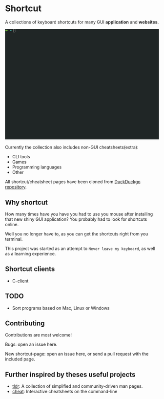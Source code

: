 # Shortcut

A collections of keyboard shortcuts for many GUI **application** and **websites**.

![](/shortcut.gif)

Currently the collection also includes non-GUI cheatsheets(extra):
* CLI tools
* Games
* Programming languages
* Other

All shortcut/cheatsheet pages have been cloned from [DuckDuckgo repository]().

## Why shortcut
How many times have you have you had to use you mouse after installing that new shiny GUI application? 
You probably had to look for shortcuts online.

Well you no longer have to, as you can get the shortcuts right from you terminal.

This project was started as an attempt to `Never leave my keyboard`, as well as a learning experience.

## Shortcut clients
* [C-client](https://github.com/mt-empty/shortcut-c-client)


## TODO

* Sort programs based on Mac, Linux or Windows


## Contributing

Contributions are most welcome!

Bugs: open an issue here.

New shortcut-page: open an issue here, or send a pull request with the included page.

## Further inspired by theses useful projects

* [tldr](): A collection of simplified and community-driven man pages.
* [cheat](): Interactive cheatsheets on the command-line